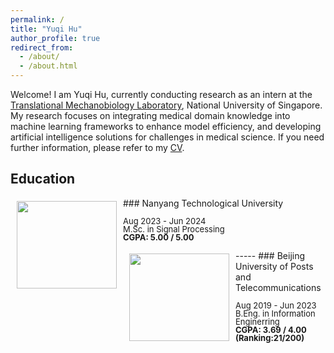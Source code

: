 ```yaml
---
permalink: /
title: "Yuqi Hu"
author_profile: true
redirect_from: 
  - /about/
  - /about.html
---
```


Welcome! I am Yuqi Hu, currently conducting research as an intern at the [Translational Mechanobiology Laboratory](https://hanrylab.med.nus.edu.sg/), National University of Singapore. My research focuses on integrating medical domain knowledge into machine learning frameworks to enhance model efficiency, and developing artificial intelligence solutions for challenges in medical science. If you need further information, please refer to my <a href="{{ site.baseurl }}/assets/new_cv.pdf" download="Yuqi_Hu_CV.pdf">CV</a>.

Education
-----
<img style="float: left; margin:5px 10px" src="{{ site.baseurl }}/images/NTU_logo.png" width="160" height="140">
### Nanyang Technological University
<p style="line-height:1.0">
<font size="2">
Aug 2023 - Jun 2024<br />
M.Sc. in Signal Processing<br />
<strong>CGPA: 5.00 / 5.00 </strong>
</font>
</p>
-----
<img style="float: left; margin:5px 10px" src="{{ site.baseurl }}/images/bupt_logo.png" width="160" height="140">
### Beijing University of Posts and Telecommunications
<p style="line-height:1.0">
<font size="2">
Aug 2019 - Jun 2023<br />
B.Eng. in Information Enginerring<br />
<strong>CGPA: 3.69 / 4.00 (Ranking:21/200)</strong>
</font>
</p>
